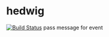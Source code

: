 # hedwig
[![Build Status](https://dev.azure.com/analysek4/hedwig/_apis/build/status/Analyse4.hedwig?branchName=master)](https://dev.azure.com/analysek4/hedwig/_build/latest?definitionId=2&branchName=master)
pass message for event  
